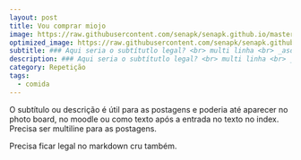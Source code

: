 ```yaml
---
layout: post
title: Vou comprar miojo
image: https://raw.githubusercontent.com/senapk/senapk.github.io/master/base/003/__capa.jpg
optimized_image: https://raw.githubusercontent.com/senapk/senapk.github.io/master/base/.thumb/003/Readme.jpg
subtitle: ### Aqui seria o subtítutlo legal? <br> multi linha <br> _asdfasfd ads ds__
description: ### Aqui seria o subtítutlo legal? <br> multi linha <br> _asdfasfd ads ds__
category: Repetição
tags:
  - comida
---
```

<!-- DON'T EDIT THIS FILE, GENERATED BY SCRIPT -->
<!-- DON'T EDIT THIS FILE, GENERATED BY SCRIPT -->
<!-- DON'T EDIT THIS FILE, GENERATED BY SCRIPT -->
<!-- DON'T EDIT THIS FILE, GENERATED BY SCRIPT -->
<!-- DON'T EDIT THIS FILE, GENERATED BY SCRIPT -->

O subtítulo ou descrição é útil para as postagens e poderia até aparecer no photo board, no moodle ou como texto após a entrada no texto no index.
Precisa ser multiline para as postagens.

Precisa ficar legal no markdown cru também.



